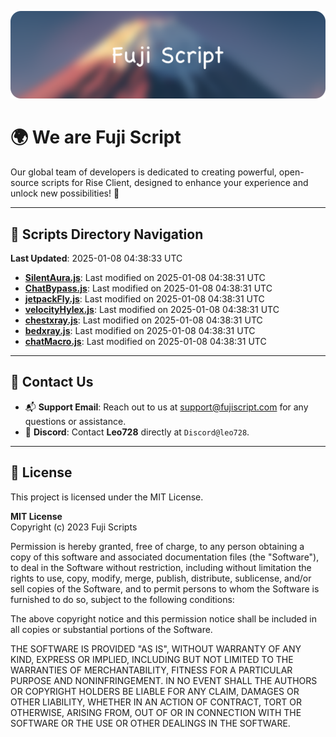 ![Banner](.github/b.webp)

# 🌍 **We are Fuji Script**

Our global team of developers is dedicated to creating powerful, open-source scripts for Rise Client, designed to enhance your experience and unlock new possibilities! 🌟

---
<!-- SCRIPTS_NAVIGATION_START -->
## 📂 **Scripts Directory Navigation**

**Last Updated**: 2025-01-08 04:38:33 UTC

- **[SilentAura.js](scripts/SilentAura.js)**: Last modified on 2025-01-08 04:38:31 UTC
- **[ChatBypass.js](scripts/ChatBypass.js)**: Last modified on 2025-01-08 04:38:31 UTC
- **[jetpackFly.js](scripts/jetpackFly.js)**: Last modified on 2025-01-08 04:38:31 UTC
- **[velocityHylex.js](scripts/velocityHylex.js)**: Last modified on 2025-01-08 04:38:31 UTC
- **[chestxray.js](scripts/chestxray.js)**: Last modified on 2025-01-08 04:38:31 UTC
- **[bedxray.js](scripts/bedxray.js)**: Last modified on 2025-01-08 04:38:31 UTC
- **[chatMacro.js](scripts/chatMacro.js)**: Last modified on 2025-01-08 04:38:31 UTC

<!-- SCRIPTS_NAVIGATION_END -->

---

## 💬 **Contact Us**  
- 📬 **Support Email**: Reach out to us at [support@fujiscript.com](mailto:support@fujiscript.com) for any questions or assistance.  
- 💬 **Discord**: Contact **Leo728** directly at `Discord@leo728`.

---

## 📜 **License**

This project is licensed under the MIT License.  

**MIT License**  
Copyright (c) 2023 Fuji Scripts  

Permission is hereby granted, free of charge, to any person obtaining a copy of this software and associated documentation files (the "Software"), to deal in the Software without restriction, including without limitation the rights to use, copy, modify, merge, publish, distribute, sublicense, and/or sell copies of the Software, and to permit persons to whom the Software is furnished to do so, subject to the following conditions:  

The above copyright notice and this permission notice shall be included in all copies or substantial portions of the Software.  

THE SOFTWARE IS PROVIDED "AS IS", WITHOUT WARRANTY OF ANY KIND, EXPRESS OR IMPLIED, INCLUDING BUT NOT LIMITED TO THE WARRANTIES OF MERCHANTABILITY, FITNESS FOR A PARTICULAR PURPOSE AND NONINFRINGEMENT. IN NO EVENT SHALL THE AUTHORS OR COPYRIGHT HOLDERS BE LIABLE FOR ANY CLAIM, DAMAGES OR OTHER LIABILITY, WHETHER IN AN ACTION OF CONTRACT, TORT OR OTHERWISE, ARISING FROM, OUT OF OR IN CONNECTION WITH THE SOFTWARE OR THE USE OR OTHER DEALINGS IN THE SOFTWARE.  

